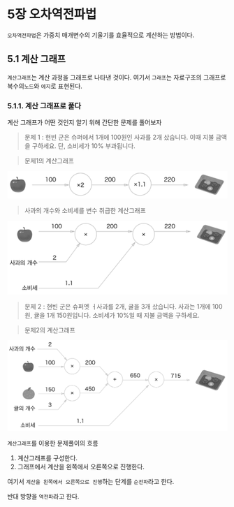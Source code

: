 # 5장 오차역전파법

`오차역전파법`은 가중치 매개변수의 기울기를 효율적으로 계산하는 방법이다.

## 5.1 계산 그래프

`계산그래프`는 계산 과정을 그래프로 나타낸 것이다. 여기서 `그래프`는 자료구조의 그래프로 복수의`노드`와 `에지`로 표현된다.

### 5.1.1. 계산 그래프로 풀다

계산 그래프가 어떤 것인지 알기 위해 간단한 문제를 풀어보자

> 문제 1 : 현빈 군은 슈퍼에서 1개에 100원인 사과를 2개 샀습니다. 이때 지불 금액을 구하세요. 단, 소비세가 10% 부과됩니다.

> 문제1의 계산그래프

<img src="5장_오차역전파법.assets/fig 5-1.png">

> 사과의 개수와 소비세를 변수 취급한 계산그래프

<img src="5장_오차역전파법.assets/fig 5-2.png">

> 문제 2 : 현빈 군은 슈퍼엣 ㅓ사과를 2개, 귤을 3개 샀습니다. 사과는 1개에 100원, 귤을 1개 150원입니다. 소비세가 10%일 때 지불 금액을 구하세요.

> 문제2의 계산그래프

<img src="5장_오차역전파법.assets/fig 5-3.png">

`계산그래프`를 이용한 문제풀이의 흐름

1. 계산그래프를 구성한다.
2. 그래프에서 계산을 왼쪽에서 오른쪽으로 진행한다.

여기서 `계산을 왼쪽에서 오른쪽으로 진행`하는 단계를 `순전파`라고 한다.

반대 방향을 `역전파`라고 한다.